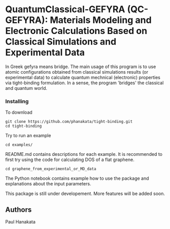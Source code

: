 # QuantumClassical-GEFYRA (QC-GEFYRA): Materials Modeling and Electronic Calculations Based on Classical Simulations and Experimental Data

In Greek gefyra means bridge. The main usage of this program is to use atomic configurations obtained from classical simulations results (or experimental data) to calculate  quantum mechnical (electronic) properties via tight-binding formulation. In a sense, the program 'bridges' the classical and quantum world. 

### Installing
To download 
```
git clone https://github.com/phanakata/tight-binding.git
cd tight-binding
```
Try to run an example
```
cd examples/
```
README.md contains descriptions for each example. 
It is recommended to first try using the code for calculating DOS of a flat graphene. 
```
cd graphene_from_experimental_or_MD_data
``` 
The Python notebook contains example how to use the package and explanations about the input parameters. 

This package is still under developement. More features will be added soon.

## Authors
Paul Hanakata
